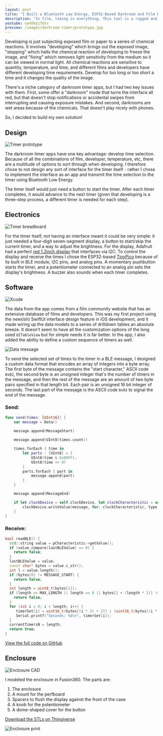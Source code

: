 ```yaml
---
layout: post
title: "I Built a Bluetooth Low Energy, ESP32-Based Darkroom and Film Development Timer"
description: "In film, timing is everything. This tool is a rugged and darkroom-safe solution to precise timing needs."
youtube: oanDhpj7Gts
preview: /images/darkroom-timer/prototype.jpg
---
```


Developing is just subjecting exposed film or paper to a series of chemical
reactions. It involves "developing" which brings out the exposed image, 
"stopping" which halts the chemical reaction of developing to freeze the image,
and "fixing" which removes light sensitivity from the medium so it can be viewed
in normal light. All chemical reactions are sensitive to quantity, temperature,
and time, and different films and developers have different developing time
requirements. Develop for too long or too short a time and it changes the 
quality of the image. 

There's a niche category of darkroom timer apps, but I had two key issues
with them. First, some offer a "darkroom" mode that turns the interface all
red, but that doesn't stop notifications or accidental swipes from interrupting
and causing exposure mistakes. And second, darkrooms are wet areas because of
the chemicals. That doesn't play nicely with phones.

So, I decided to build my own solution!

## Design

![Timer prototype](/images/darkroom-timer/prototype.jpg)

The darkroom timer apps have one key advantage: develop time selection. Because
of all the combinations of film, developer, temperature, etc, there are a 
multitude of options to sort through when developing. I therefore chose to not
design any sort of interface for the timer itself - rather I chose to 
implement the interface as an app and transmit the time selection to the timer
using Bluetooth Low Energy.

The timer itself would just need a button to start the timer. After each timer
completes, it would advance to the next timer (given that developing is a 
three-step process, a different timer is needed for each step).

## Electronics

![Timer breadboard](/images/darkroom-timer/breadboard.png)

For the timer itself, not having an interface meant it could be very simple:
it just needed a four-digit seven-segment display, a button to start/skip the
current timer, and a way to adjust the brightness. For the display, Adafruit
had a perfect [red 1.2inch display](https://www.adafruit.com/product/1270) that 
interfaces via I2C. To control the display and receive the times I chose the 
ESP32-based [TinyPico](https://www.adafruit.com/product/4335) because of its
built in BLE module, I2C pins, and analog pins. A momentary pushbutton starts
the timer, and a potentiometer connected to an analog pin sets the display's
brightness. A buzzer also sounds when each timer completes.

## Software

![Xcode](/images/darkroom-timer/xcode.png)

The data from the app comes from a film community website that has an extensive
database of films and developers. This was my first project using the new(ish)
SwiftUI interface design feature in iOS development, and it made wiring up the
data models to a series of drilldown tables an absolute breeze. It doesn't seem
to have all the customization options of the long used `UITableView` but for
simple needs it is far better. In the app, I also added the ability to define a
custom sequence of timers as well.

![Data message](/images/darkroom-timer/message.png)

To send the selected set of times to the timer in a BLE message, I designed a 
custom data format that encodes an array of integers into a byte array. The 
first byte of the message contains the "start character," ASCII code `0x02`, 
the second byte is  an unsigned integer that's the number of timers in the 
message, and then the rest of the message are an amount of two byte pairs 
specified in that length bit. Each pair is an unsigned 16 bit integer of 
seconds. The last part of the message is the ASCII code `0x03` to signal the 
end of the message. 

### Send:

```swift
func send(times: [UInt16]) {
    var message = Data()

    message.append(MessageStart)
    
    message.append(UInt8(times.count))

    times.forEach { time in
        let parts : [UInt8] = [
            UInt8(time & 0x00FF),
            UInt8(time >> 8)
        ]
        parts.forEach { part in
            message.append(part)
        }
    }

    message.append(MessageEnd)

    if let clockDevice = self.clockDevice, let clockCharacteristic = self.clockCharacteristic {
        clockDevice.writeValue(message, for: clockCharacteristic, type: CBCharacteristicWriteType.withResponse)
    }
}
```

### Receive:

```c++
bool readBLE() {
  std::string value = pCharacteristic->getValue();
  if (value.compare(lastBLEValue) == 0) {
    return false;
  }
  lastBLEValue = value;
  const char* bytes = value.c_str();
  int l = value.length();
  if (bytes[0] != MESSAGE_START) {
    return false;
  }
  int length = uint8_t(bytes[1]);
  if (length >= MAX_LENGTH || length == 0 || bytes[2 + (length * 2)] != MESSAGE_END) {
    return false;
  }
  for (int i = 0; i < length; i++) {
     timerSet[i] = uint16_t(bytes[(i * 2) + 2]) | (uint16_t(bytes[(i * 2) + 3]) << 8);
     Serial.printf("Seconds: %d\n", timerSet[i]);
  }
  currentTimersN = length;
  return true;
}
```

[View the full code on GitHub](https://github.com/johnjones4/darkroom-timer-II)

## Enclosure

![Enclosure CAD](/images/darkroom-timer/cad.png)

I modeled the enclosure in Fusion360. The parts are:

1. The enclosure
2. A mount for the perfboard
3. Spacers to flush the display against the front of the case
4. A knob for the potentiometer
5. A dome-shaped cover for the button

[Download the STLs on Thingiverse](https://www.thingiverse.com/thing:5235876)

![Enclosure print](/images/darkroom-timer/print.gif)
